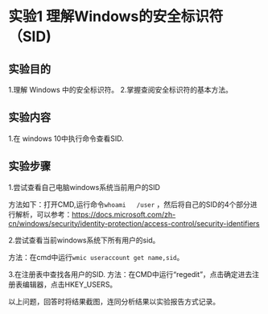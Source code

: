 # 实验1 理解Windows的安全标识符（SID)

## 实验目的

1.理解 Windows 中的安全标识符。
2.掌握查阅安全标识符的基本方法。

## 实验内容

1.在 windows 10中执行命令查看SID. 

## 实验步骤

1.尝试查看自己电脑windows系统当前用户的SID

方法如下：打开CMD,运行命令```whoami   /user``` ，然后将自己的SID的4个部分进行解析，可以参考：https://docs.microsoft.com/zh-cn/windows/security/identity-protection/access-control/security-identifiers  

2.尝试查看当前windows系统下所有用户的sid。

方法：在cmd中运行```wmic useraccount get name,sid```。

3.在注册表中查找各用户的SID.
方法：在CMD中运行“regedit”，点击确定进去注册表编辑器，点击HKEY_USERS。

以上问题，回答时将结果截图，连同分析结果以实验报告方式记录。